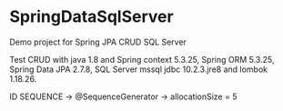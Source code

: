 # SpringDataSqlServer

Demo project for Spring JPA CRUD SQL Server

Test CRUD with java 1.8 and Spring context 5.3.25, Spring ORM 5.3.25, Spring Data JPA 2.7.8, SQL Server mssql jdbc 10.2.3.jre8 and lombok 1.18.26.

ID SEQUENCE -> @SequenceGenerator -> allocationSize = 5
